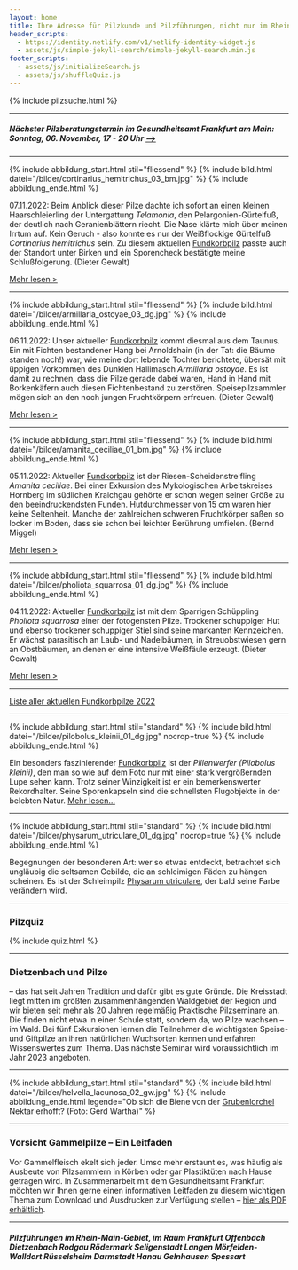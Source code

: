 ```yaml
---
layout: home
title: Ihre Adresse für Pilzkunde und Pilzführungen, nicht nur im Rhein-Main-Gebiet
header_scripts:
  - https://identity.netlify.com/v1/netlify-identity-widget.js
  - assets/js/simple-jekyll-search/simple-jekyll-search.min.js
footer_scripts:
  - assets/js/initializeSearch.js
  - assets/js/shuffleQuiz.js
---
```

{% include pilzsuche.html %}

- - -

##### Nächster Pilzberatungstermin im Gesundheitsamt Frankfurt am Main: Sonntag, 06. November, 17 - 20 Uhr [\-->](/termine)

- - -

{% include abbildung_start.html stil="fliessend" %}
{% include bild.html datei="/bilder/cortinarius_hemitrichus_03_bm.jpg" %}
{% include abbildung_ende.html %}

07.11.2022:  Beim Anblick dieser Pilze dachte ich sofort an einen kleinen Haarschleierling der Untergattung *Telamonia*, den Pelargonien-Gürtelfuß, der deutlich nach Geranienblättern riecht. Die Nase klärte mich über meinen Irrtum auf. Kein Geruch - also konnte es nur der Weißflockige Gürtelfuß *Cortinarius hemitrichus* sein. Zu diesem aktuellen [Fundkorbpilz](AA "Glossar-") passte auch der Standort unter Birken und ein Sporencheck bestätigte meine Schlußfolgerung. (Dieter Gewalt)

[Mehr lesen >](/pilze/cortinarius-hemitrichus-weißflockiger-gürtelfuß)

<div style="clear:  both"></div>

- - -

{% include abbildung_start.html stil="fliessend" %}
{% include bild.html datei="/bilder/armillaria_ostoyae_03_dg.jpg" %}
{% include abbildung_ende.html %}

06.11.2022:  Unser aktueller [Fundkorbpilz](AA "Glossar-") kommt diesmal aus dem Taunus. Ein mit Fichten bestandener Hang bei Arnoldshain (in der Tat: die Bäume standen noch!) war, wie meine dort lebende Tochter berichtete, übersät mit üppigen Vorkommen des Dunklen Hallimasch *Armillaria ostoyae*. Es ist damit zu rechnen, dass die Pilze gerade dabei waren, Hand in Hand mit Borkenkäfern auch diesen Fichtenbestand zu zerstören. Speisepilzsammler mögen sich an den noch jungen Fruchtkörpern erfreuen. (Dieter Gewalt)

[Mehr lesen >](/pilze/armillaria-ostoyae-dunkler-hallimasch)

<div style="clear:  both"></div>

- - -

{% include abbildung_start.html stil="fliessend" %}
{% include bild.html datei="/bilder/amanita_ceciliae_01_bm.jpg" %}
{% include abbildung_ende.html %}

05.11.2022:  Aktueller [Fundkorbpilz](AA "Glossar-") ist der Riesen-Scheidenstreifling *Amanita ceciliae*. Bei einer Exkursion des Mykologischen Arbeitskreises Hornberg im südlichen Kraichgau gehörte er schon wegen seiner Größe zu den beeindruckendsten Funden. Hutdurchmesser von 15 cm waren hier keine Seltenheit. Manche der zahlreichen schweren Fruchtkörper saßen so locker im Boden, dass sie schon bei leichter Berührung umfielen. (Bernd Miggel)

[Mehr lesen >](/pilze/amanita-ceciliae-riesen-scheidenstreifling)

<div style="clear:  both"></div>

- - -

{% include abbildung_start.html stil="fliessend" %}
{% include bild.html datei="/bilder/pholiota_squarrosa_01_dg.jpg" %}
{% include abbildung_ende.html %}

04.11.2022:  Aktueller [Fundkorbpilz](AA "Glossar-") ist mit dem Sparrigen Schüppling *Pholiota squarrosa* einer der fotogensten Pilze. Trockener schuppiger Hut und ebenso trockener schuppiger Stiel sind seine markanten Kennzeichen. Er wächst parasitisch an Laub- und Nadelbäumen, in Streuobstwiesen gern an Obstbäumen, an denen er eine intensive Weißfäule erzeugt. (Dieter Gewalt)

[Mehr lesen >](/pilze/pholiota-squarrosa-sparriger-schüppling)

<div style="clear:  both"></div>

- - -

[Liste aller aktuellen Fundkorbpilze 2022](/artikel/liste-aller-aktuellen-fundkorbpilze-2022.html)

- - -

{% include abbildung_start.html stil="standard" %}
{% include bild.html datei="/bilder/pilobolus_kleinii_01_dg.jpg" nocrop=true %}
{% include abbildung_ende.html %}

Ein besonders faszinierender [Fundkorbpilz](AA "Glossar-") ist der *Pillenwerfer (Pilobolus kleinii)*, den man so wie auf dem Foto nur mit einer stark vergrößernden Lupe sehen kann. Trotz seiner Winzigkeit ist er ein bemerkenswerter Rekordhalter. Seine Sporenkapseln sind die schnellsten Flugobjekte in der belebten Natur. [Mehr lesen...](/pilze/pilobolus-kleinii-pillenwerfer)

- - -

{% include abbildung_start.html stil="standard" %}
{% include bild.html datei="/bilder/physarum_utriculare_01_dg.jpg" nocrop=true %}
{% include abbildung_ende.html %}

Begegnungen der besonderen Art: wer so etwas entdeckt, betrachtet sich ungläubig die seltsamen Gebilde, die an schleimigen Fäden zu hängen scheinen. Es ist der Schleimpilz [Physarum utriculare](/pilze/physarum-utriculare-fadenfruchtschleimpilz), der bald seine Farbe verändern wird.

- - -

### Pilzquiz

{% include quiz.html %}

- - -

### Dietzenbach und Pilze

– das hat seit Jahren Tradition und dafür gibt es gute Gründe. Die Kreisstadt liegt mitten im größten zusammenhängenden Waldgebiet der Region und wir bieten seit mehr als 20 Jahren regelmäßig Praktische Pilzseminare an. Die finden nicht etwa in einer Schule statt, sondern da, wo Pilze wachsen – im Wald. Bei fünf Exkursionen lernen die Teilnehmer die wichtigsten Speise- und Giftpilze an ihren natürlichen Wuchsorten kennen und erfahren Wissenswertes zum Thema. Das nächste Seminar wird voraussichtlich im Jahr 2023 angeboten.  

- - -

{% include abbildung_start.html stil="standard" %}
{% include bild.html datei="/bilder/helvella_lacunosa_02_gw.jpg" %}
{% include abbildung_ende.html legende="Ob sich die Biene von der <a href='/pilze/helvella-lacunosa-grubenlorchel'>Grubenlorchel</a> Nektar erhofft?  (Foto: Gerd Wartha)" %}

- - -

### Vorsicht Gammelpilze – Ein Leitfaden

Vor Gammelfleisch ekelt sich jeder. Umso mehr erstaunt es, was häufig als Ausbeute von Pilzsammlern in Körben oder gar Plastiktüten nach Hause getragen wird. In Zusammenarbeit mit dem Gesundheitsamt Frankfurt möchten wir Ihnen gerne einen informativen Leitfaden zu diesem wichtigen Thema zum Download und Ausdrucken zur Verfügung stellen – [hier als PDF erhältlich](/assets/docs/Fundkorb.de-Gammelpilze.pdf).

- - -

##### Pilzführungen im Rhein-Main-Gebiet, im Raum Frankfurt Offenbach Dietzenbach Rodgau Rödermark Seligenstadt Langen Mörfelden-Walldort Rüsselsheim Darmstadt Hanau Gelnhausen Spessart